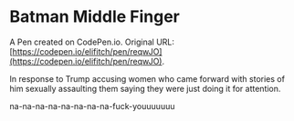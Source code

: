 # Batman Middle Finger

A Pen created on CodePen.io. Original URL: [https://codepen.io/elifitch/pen/reqwJO](https://codepen.io/elifitch/pen/reqwJO).

In response to Trump accusing women who came forward with stories of him sexually assaulting them saying they were just doing it for attention.

na-na-na-na-na-na-na-na-fuck-youuuuuuu